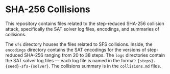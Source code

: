 # SHA-256 Collisions

This repository contains files related to the step-reduced SHA-256 collision
attack, specifically the SAT solver log files, encodings, and summaries of
collisions.

The `sfs` directory houses the files related to SFS collisions. Inside, the
`encodings` directory contains the SAT encodings for the versions of
step-reduced SHA-256 ranging from 20 to 38 steps. The `logs` directories contain
the SAT solver log files &mdash; each log file is named in the format:
`{steps}-{seed}-sfs-{solver}`. The collisions summary is in the `collisions.md`
files.
